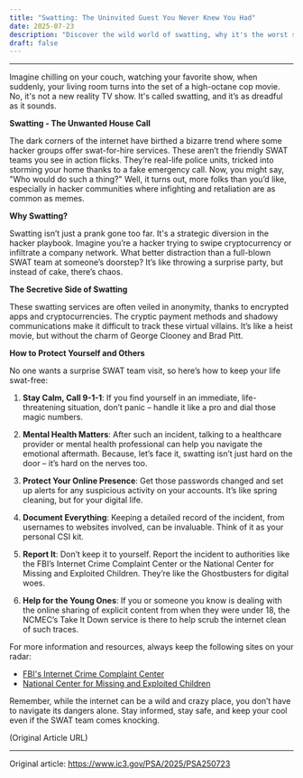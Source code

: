 ```yaml
---
title: "Swatting: The Uninvited Guest You Never Knew You Had"
date: 2025-07-23
description: "Discover the wild world of swatting, why it's the worst surprise party ever, and how to protect yourself from becoming the unfortunate star of this criminal show."
draft: false
---
```


---

Imagine chilling on your couch, watching your favorite show, when suddenly, your living room turns into the set of a high-octane cop movie. No, it's not a new reality TV show. It's called swatting, and it’s as dreadful as it sounds.

**Swatting - The Unwanted House Call**

The dark corners of the internet have birthed a bizarre trend where some hacker groups offer swat-for-hire services. These aren’t the friendly SWAT teams you see in action flicks. They’re real-life police units, tricked into storming your home thanks to a fake emergency call. Now, you might say, "Who would do such a thing?" Well, it turns out, more folks than you’d like, especially in hacker communities where infighting and retaliation are as common as memes.

**Why Swatting?**

Swatting isn’t just a prank gone too far. It's a strategic diversion in the hacker playbook. Imagine you’re a hacker trying to swipe cryptocurrency or infiltrate a company network. What better distraction than a full-blown SWAT team at someone’s doorstep? It’s like throwing a surprise party, but instead of cake, there’s chaos.

**The Secretive Side of Swatting**

These swatting services are often veiled in anonymity, thanks to encrypted apps and cryptocurrencies. The cryptic payment methods and shadowy communications make it difficult to track these virtual villains. It’s like a heist movie, but without the charm of George Clooney and Brad Pitt.

**How to Protect Yourself and Others**

No one wants a surprise SWAT team visit, so here’s how to keep your life swat-free:

1. **Stay Calm, Call 9-1-1**: If you find yourself in an immediate, life-threatening situation, don’t panic – handle it like a pro and dial those magic numbers.

2. **Mental Health Matters**: After such an incident, talking to a healthcare provider or mental health professional can help you navigate the emotional aftermath. Because, let’s face it, swatting isn’t just hard on the door – it’s hard on the nerves too.

3. **Protect Your Online Presence**: Get those passwords changed and set up alerts for any suspicious activity on your accounts. It’s like spring cleaning, but for your digital life.

4. **Document Everything**: Keeping a detailed record of the incident, from usernames to websites involved, can be invaluable. Think of it as your personal CSI kit.

5. **Report It**: Don’t keep it to yourself. Report the incident to authorities like the FBI’s Internet Crime Complaint Center or the National Center for Missing and Exploited Children. They’re like the Ghostbusters for digital woes.

6. **Help for the Young Ones**: If you or someone you know is dealing with the online sharing of explicit content from when they were under 18, the NCMEC’s Take It Down service is there to help scrub the internet clean of such traces.

For more information and resources, always keep the following sites on your radar:
- [FBI's Internet Crime Complaint Center](www.ic3.gov)
- [National Center for Missing and Exploited Children](report.cybertip.org)

Remember, while the internet can be a wild and crazy place, you don’t have to navigate its dangers alone. Stay informed, stay safe, and keep your cool even if the SWAT team comes knocking.

(Original Article URL)

---
Original article: https://www.ic3.gov/PSA/2025/PSA250723